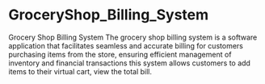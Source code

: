 # GroceryShop_Billing_System

Grocery Shop Billing System The grocery shop billing system is a software application that facilitates seamless and accurate billing for customers purchasing items from the store, ensuring efficient management of inventory and financial transactions this system allows customers to add items to their virtual cart, view the total bill.
